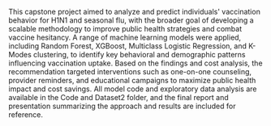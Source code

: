 This capstone project aimed to analyze and predict individuals' vaccination behavior for H1N1 and seasonal flu, with the broader goal of developing a scalable methodology to improve public health strategies and combat vaccine hesitancy. A range of machine learning models were applied, including Random Forest, XGBoost, Multiclass Logistic Regression, and K-Modes clustering, to identify key behavioral and demographic patterns influencing vaccination uptake. Based on the findings and cost analysis, the recommendation targeted interventions such as one-on-one counseling, provider reminders, and educational campaigns to maximize public health impact and cost savings. All model code and exploratory data analysis are available in the Code and Dataset2 folder, and the final report and presentation summarizing the approach and results are included for reference.
